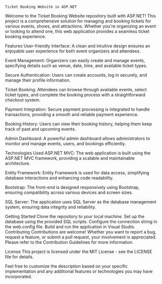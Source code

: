 																		Ticket Booking Website in ASP.NET
Welcome to the Ticket Booking Website repository built with ASP.NET! This project is a comprehensive solution for managing and booking tickets for various events, shows, and attractions. Whether you're organizing an event or looking to attend one, this web application provides a seamless ticket booking experience.

Features
User-friendly Interface: A clean and intuitive design ensures an enjoyable user experience for both event organizers and attendees.

Event Management: Organizers can easily create and manage events, specifying details such as venue, date, time, and available ticket types.

Secure Authentication: Users can create accounts, log in securely, and manage their profile information.

Ticket Booking: Attendees can browse through available events, select ticket types, and complete the booking process with a straightforward checkout system.

Payment Integration: Secure payment processing is integrated to handle transactions, providing a smooth and reliable payment experience.

Booking History: Users can view their booking history, helping them keep track of past and upcoming events.

Admin Dashboard: A powerful admin dashboard allows administrators to monitor and manage events, users, and bookings efficiently.

Technologies Used
ASP.NET MVC: The web application is built using the ASP.NET MVC framework, providing a scalable and maintainable architecture.

Entity Framework: Entity Framework is used for data access, simplifying database interactions and enhancing code readability.

Bootstrap: The front-end is designed responsively using Bootstrap, ensuring compatibility across various devices and screen sizes.

SQL Server: The application uses SQL Server as the database management system, ensuring data integrity and reliability.

Getting Started
Clone the repository to your local machine.
Set up the database using the provided SQL scripts.
Configure the connection string in the web.config file.
Build and run the application in Visual Studio.
Contributing
Contributions are welcome! Whether you want to report a bug, request a feature, or submit a pull request, your involvement is appreciated. Please refer to the Contribution Guidelines for more information.

License
This project is licensed under the MIT License - see the LICENSE file for details.

Feel free to customize the description based on your specific implementation and any additional features or technologies you may have incorporated.
